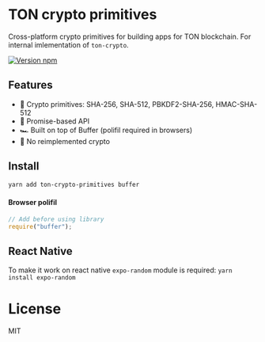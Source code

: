 # TON crypto primitives

Cross-platform crypto primitives for building apps for TON blockchain. For internal imlementation of `ton-crypto`.

[![Version npm](https://img.shields.io/npm/v/ton-crypto-primitives.svg?logo=npm)](https://www.npmjs.com/package/ton-crypto-primitives)

## Features

- 🦺 Crypto primitives: SHA-256, SHA-512, PBKDF2-SHA-256, HMAC-SHA-512
- 🚀 Promise-based API
- 🏎 Built on top of Buffer (polifil required in browsers)
- 🍰 No reimplemented crypto

## Install

```bash
yarn add ton-crypto-primitives buffer
```

#### Browser polifil

```js
// Add before using library
require("buffer");
```

## React Native
To make it work on react native `expo-random` module is required:
`
yarn install expo-random
`

# License

MIT
